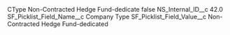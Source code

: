 <?xml version="1.0" encoding="UTF-8"?>
<CustomMetadata xmlns="http://soap.sforce.com/2006/04/metadata" xmlns:xsi="http://www.w3.org/2001/XMLSchema-instance" xmlns:xsd="http://www.w3.org/2001/XMLSchema">
    <label>CType Non-Contracted Hedge Fund-dedicate</label>
    <protected>false</protected>
    <values>
        <field>NS_Internal_ID__c</field>
        <value xsi:type="xsd:double">42.0</value>
    </values>
    <values>
        <field>SF_Picklist_Field_Name__c</field>
        <value xsi:type="xsd:string">Company Type</value>
    </values>
    <values>
        <field>SF_Picklist_Field_Value__c</field>
        <value xsi:type="xsd:string">Non-Contracted Hedge Fund-dedicated</value>
    </values>
</CustomMetadata>
